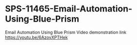 # SPS-11465-Email-Automation-Using-Blue-Prism
Email Automation Using Blue Prism
Video demonstration link
https://youtu.be/6AzovXPTHek
